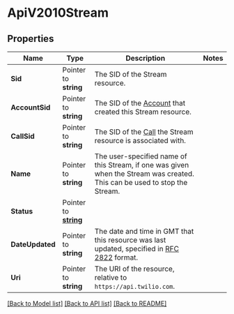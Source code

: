 # ApiV2010Stream

## Properties

Name | Type | Description | Notes
------------ | ------------- | ------------- | -------------
**Sid** | Pointer to **string** | The SID of the Stream resource. |
**AccountSid** | Pointer to **string** | The SID of the [Account](https://www.twilio.com/docs/iam/api/account) that created this Stream resource. |
**CallSid** | Pointer to **string** | The SID of the [Call](https://www.twilio.com/docs/voice/api/call-resource) the Stream resource is associated with. |
**Name** | Pointer to **string** | The user-specified name of this Stream, if one was given when the Stream was created. This can be used to stop the Stream. |
**Status** | Pointer to [**string**](StreamEnumStatus.md) |  |
**DateUpdated** | Pointer to **string** | The date and time in GMT that this resource was last updated, specified in [RFC 2822](https://www.ietf.org/rfc/rfc2822.txt) format. |
**Uri** | Pointer to **string** | The URI of the resource, relative to `https://api.twilio.com`. |

[[Back to Model list]](../README.md#documentation-for-models) [[Back to API list]](../README.md#documentation-for-api-endpoints) [[Back to README]](../README.md)


